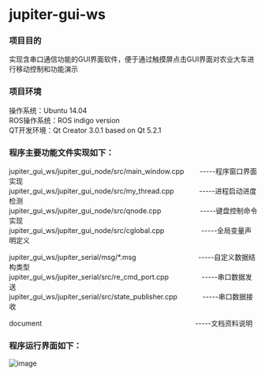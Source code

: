 # jupiter-gui-ws

### 项目目的
实现含串口通信功能的GUI界面软件，便于通过触摸屏点击GUI界面对农业大车进行移动控制和功能演示

### 项目环境    
操作系统：Ubuntu 14.04     
ROS操作系统：ROS indigo version     
QT开发环境：Qt Creator 3.0.1 based on Qt 5.2.1   

### 程序主要功能文件实现如下：    
jupiter_gui_ws/jupiter_gui_node/src/main_window.cpp&nbsp;&nbsp;&nbsp;&nbsp;&nbsp;&nbsp;&nbsp;&nbsp;-----程序窗口界面实现   
jupiter_gui_ws/jupiter_gui_node/src/my_thread.cpp&nbsp;&nbsp;&nbsp;&nbsp;&nbsp;&nbsp;&nbsp;&nbsp;&nbsp;&nbsp;&nbsp;&nbsp;&nbsp;-----进程启动进度检测   
jupiter_gui_ws/jupiter_gui_node/src/qnode.cpp&nbsp;&nbsp;&nbsp;&nbsp;&nbsp;&nbsp;&nbsp;&nbsp;&nbsp;&nbsp;&nbsp;&nbsp;&nbsp;&nbsp;&nbsp;&nbsp;&nbsp;&nbsp;&nbsp;&nbsp;-----键盘控制命令实现   
jupiter_gui_ws/jupiter_gui_node/src/cglobal.cpp&nbsp;&nbsp;&nbsp;&nbsp;&nbsp;&nbsp;&nbsp;&nbsp;&nbsp;&nbsp;&nbsp;&nbsp;&nbsp;&nbsp;&nbsp;&nbsp;&nbsp;&nbsp;&nbsp;-----全局变量声明定义   

jupiter_gui_ws/jupiter_serial/msg/*.msg&nbsp;&nbsp;&nbsp;&nbsp;&nbsp;&nbsp;&nbsp;&nbsp;&nbsp;&nbsp;&nbsp;&nbsp;&nbsp;&nbsp;&nbsp;&nbsp;&nbsp;&nbsp;&nbsp;&nbsp;&nbsp;&nbsp;&nbsp;&nbsp;&nbsp;&nbsp;&nbsp;&nbsp;&nbsp;&nbsp;&nbsp;&nbsp;-----自定义数据结构类型   
jupiter_gui_ws/jupiter_serial/src/re_cmd_port.cpp&nbsp;&nbsp;&nbsp;&nbsp;&nbsp;&nbsp;&nbsp;&nbsp;&nbsp;&nbsp;&nbsp;&nbsp;&nbsp;&nbsp;&nbsp;&nbsp;&nbsp;-----串口数据发送   
jupiter_gui_ws/jupiter_serial/src/state_publisher.cpp&nbsp;&nbsp;&nbsp;&nbsp;&nbsp;&nbsp;&nbsp;&nbsp;&nbsp;&nbsp;&nbsp;&nbsp;&nbsp;-----串口数据接收   
   
document&nbsp;&nbsp;&nbsp;&nbsp;&nbsp;&nbsp;&nbsp;&nbsp;&nbsp;&nbsp;&nbsp;&nbsp;&nbsp;&nbsp;&nbsp;&nbsp;&nbsp;&nbsp;&nbsp;&nbsp;&nbsp;&nbsp;&nbsp;&nbsp;&nbsp;&nbsp;&nbsp;&nbsp;&nbsp;&nbsp;&nbsp;&nbsp;&nbsp;&nbsp;&nbsp;&nbsp;&nbsp;&nbsp;&nbsp;&nbsp;&nbsp;&nbsp;&nbsp;&nbsp;&nbsp;&nbsp;&nbsp;&nbsp;&nbsp;&nbsp;&nbsp;&nbsp;&nbsp;&nbsp;&nbsp;&nbsp;&nbsp;&nbsp;&nbsp;&nbsp;&nbsp;&nbsp;&nbsp;&nbsp;&nbsp;&nbsp;&nbsp;&nbsp;&nbsp;&nbsp;&nbsp;&nbsp;&nbsp;&nbsp;&nbsp;&nbsp;&nbsp;&nbsp;&nbsp;-----文档资料说明   
 
### 程序运行界面如下：     
![image](https://github.com/TinyAurora/jupiter-gui-ws/blob/master/document/Jupiter%20GUI.jpg)   

